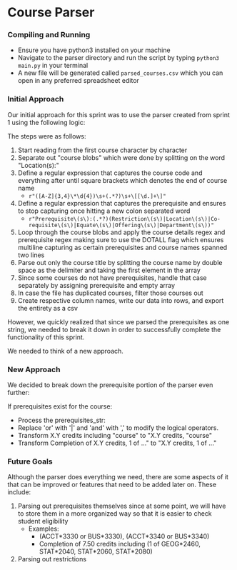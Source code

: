 # Course Parser

### Compiling and Running

-   Ensure you have python3 installed on your machine
-   Navigate to the parser directory and run the script by typing `python3 main.py` in your terminal
-   A new file will be generated called `parsed_courses.csv` which you can open in any preferred spreadsheet editor

### Initial Approach

Our initial approach for this sprint was to use the parser created from sprint 1 using the following logic:

The steps were as follows:

1. Start reading from the first course character by character
2. Separate out "course blobs" which were done by splitting on the word "Location(s):"
3. Define a regular expression that captures the course code and everything after until square brackets which denotes the end of course name
    - `r"([A-Z]{3,4}\*\d{4})\s+(.*?)\s+\[[\d.]+\]"`
4. Define a regular expression that captures the prerequisite and ensures to stop capturing once hitting a new colon separated word
    - `r"Prerequisite\(s\):(.*?)(Restriction\(s\)|Location\(s\)|Co-requisite\(s\)|Equate\(s\)|Offering\(s\)|Department\(s\))"`
5. Loop through the course blobs and apply the course details regex and prerequisite regex making sure to use the DOTALL flag which ensures multiline capturing as certain prerequisites and course names spanned two lines
6. Parse out only the course title by splitting the course name by double space as the delimiter and taking the first element in the array
7. Since some courses do not have prerequisites, handle that case separately by assigning prerequisite and empty array
8. In case the file has duplicated courses, filter those courses out
9. Create respective column names, write our data into rows, and export the entirety as a csv

However, we quickly realized that since we parsed the prerequisites as one string, we needed to break it down in order to successfully complete the functionality of this sprint.

We needed to think of a new approach.

### New Approach

We decided to break down the prerequisite portion of the parser even further:

If prerequisites exist for the course:
* Process the prerequisites_str:
* Replace 'or' with '|' and 'and' with ',' to modify the logical operators.
* Transform X.Y credits including "course" to "X.Y credits, "course"
* Transform Completion of X.Y credits, 1 of ..." to "X.Y credits, 1 of ..."


### Future Goals

Although the parser does everything we need, there are some aspects of it that can be improved or features that need to be added later on. These include:

1.  Parsing out prerequisites themselves since at some point, we will have to store them in a more organized way so that it is easier to check student eligibility
    -   Examples:
        -   (ACCT\*3330 or BUS\*3330), (ACCT\*3340 or BUS\*3340)
        -   Completion of 7.50 credits including (1 of GEOG\*2460, STAT\*2040, STAT\*2060, STAT\*2080)
2.  Parsing out restrictions
